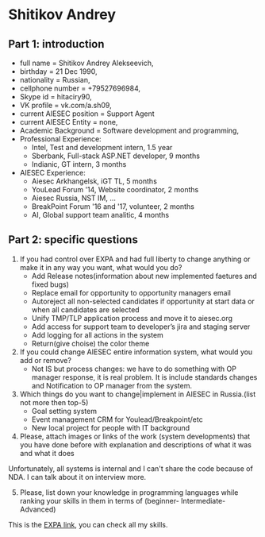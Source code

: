 # Shitikov Andrey
## Part 1: introduction 

* full name = Shitikov Andrey Alekseevich,
* birthday = 21 Dec 1990,
* nationality = Russian,
* cellphone number = +79527696984,
* Skype id = hitaciry90, 
* VK profile = vk.com/a.sh09, 
* current AIESEC position = Support Agent
* current AIESEC Entity = none, 
* Academic Background = Software development and programming, 
* Professional Experience:
  + Intel, Test and development intern, 1.5 year
  + Sberbank, Full-stack ASP.NET developer, 9 months
  + Indianic, GT intern, 3 months
* AIESEC Experience:
  + Aiesec Arkhangelsk, iGT TL, 5 months
  + YouLead Forum '14, Website coordinator, 2 months
  + Aiesec Russia, NST IM, ...
  + BreakPoint Forum '16 and '17, volunteer, 2 months
  + AI, Global support team analitic, 4 months 

## Part 2: specific questions

1. If	you	had	control	over	EXPA	and	had	full	liberty	to	change	anything	or	make it	in	any	way	you want,	what	would	you	do?
	+ Add Release notes(information about new implemented faetures and fixed bugs)
	+ Replace email for opportunity to opportunity managers email
	+ Autoreject all non-selected candidates if opportunity at start data or when all candidates are selected
	+ Unify TMP/TLP application process and move it to aiesec.org
	+ Add access for support team to developer’s jira and staging server
	+ Add logging for all actions in the system
	+ Return(give choise) the color theme     
2. If	you	could	change	AIESEC	entire	information	system,	what	would	you	add	or	remove?
	+ Not IS but process changes: we have to do something with OP manager response, it is real problem. It is include standards changes and Notification to OP manager from the system.
3. Which	things	do	you	want	to	change|implement	in	AIESEC	in	Russia.(list	not	more	then	top-5)
	+ Goal setting system
	+ Event management CRM for Youlead/Breakpoint/etc
	+ New local project for people with IT background
4. Please,	attach	images	or	links	of	the	work	(system	developments)	that	you	have	done	before with	explanation	and	descriptions	of	what	it	was	and	what	it	does
	
Unfortunately, all systems is internal and I can't share the code because of NDA. I can talk about it on interview more. 
 
5. Please,	list	down	your	knowledge	in	programming	languages	while	ranking	your	skills	in them	in	terms	of	(beginner- Intermediate-Advanced)

This is the [EXPA link](https://experience.aiesec.org/#/people/1292807/edit/qualities), you can check all my skills. 
